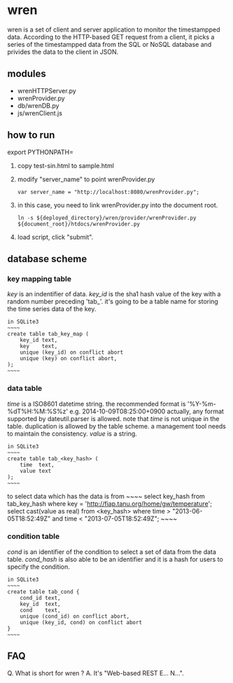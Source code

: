 wren
====

wren is a set of client and server application
to monitor the timestampped data.
According to the HTTP-based GET request from a client,
it picks a series of the timestampped data from the SQL or NoSQL database
and privides the data to the client in JSON.

## modules

- wrenHTTPServer.py
- wrenProvider.py
- db/wrenDB.py
- js/wrenClient.js

## how to run

export PYTHONPATH=<top directory>

1. copy test-sin.html to sample.html

2. modify "server_name" to point wrenProvider.py

    ~~~~
    var server_name = "http://localhost:8080/wrenProvider.py";
    ~~~~

3. in this case, you need to link wrenProvider.py into the document root.

    ~~~~
    ln -s ${deployed_directory}/wren/provider/wrenProvider.py ${document_root}/htdocs/wrenProvider.py
    ~~~~

4. load script, click "submit".

## database scheme

### key mapping table

*key* is an indentifier of data.
*key_id* is the sha1 hash value of the key
with a random number preceding 'tab_'.
it's going to be a table name for storing the time series data of the key.

    in SQLite3
    ~~~~
    create table tab_key_map (
        key_id text,
        key    text,
        unique (key_id) on conflict abort
        unique (key) on conflict abort,
    );
    ~~~~

### data table

*time* is a ISO8601 datetime string.
the recommended format is '%Y-%m-%dT%H:%M:%S%z'
    e.g. 2014-10-09T08:25:00+0900
    actually, any format supported by dateutil.parser is allowed.
note that *time* is not unique in the table.
duplication is allowed by the table scheme.
a management tool needs to maintain the consistency.
*value* is a string.

    in SQLite3
    ~~~~
    create table tab_<key_hash> (
        time  text,
        value text
    );
    ~~~~

to select data which has the data is from 
    ~~~~
    select key_hash from tab_key_hash
        where key = 'http://fiap.tanu.org/home/gw/temperature';
    select cast(value as real) from <key_hash>
        where time > "2013-06-05T18:52:49Z"
          and time < "2013-07-05T18:52:49Z";
    ~~~~

### condition table

*cond* is an identifier of the condition
to select a set of data from the data table.
*cond_hash* is also able to be an identifier
and it is a hash for users to specify the condition.

    in SQLite3
    ~~~~
    create table tab_cond {
        cond_id text,
        key_id  text,
        cond    text,
        unique (cond_id) on conflict abort,
        unique (key_id, cond) on conflict abort
    }
    ~~~~

## FAQ

Q. What is short for wren ?
A. It's "Web-based REST E... N...".


